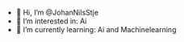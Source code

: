- 👋 Hi, I’m @JohanNilsStje
- 👀 I’m interested in: Ai
- 🌱 I’m currently learning: Ai and Machinelearning

<!---
JohanNilsStje/JohanNilsStje is a ✨ special ✨ repository because its `README.md` (this file) appears on your GitHub profile.
You can click the Preview link to take a look at your changes.
--->

